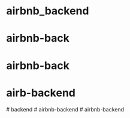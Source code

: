 # airbnb_backend
# airbnb-back
# airbnb-back
# airb-backend
#   b a c k e n d  
 #   a i r b n b - b a c k e n d  
 #   a i r b n b - b a c k e n d  
 